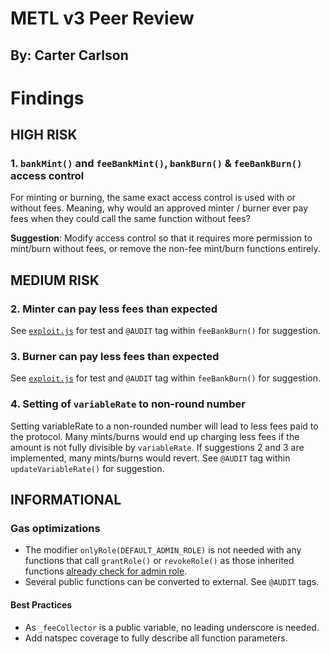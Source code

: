 # METL v3 Peer Review
## By: Carter Carlson

# Findings
## HIGH RISK
### 1. `bankMint()` and `feeBankMint()`, `bankBurn()` & `feeBankBurn()` access control
For minting or burning, the same exact access control is used with or without fees.  Meaning, why would an approved minter / burner ever pay fees when they could call the same function without fees?

**Suggestion**: Modify access control so that it requires more permission to mint/burn without fees, or remove the non-fee mint/burn functions entirely.

## MEDIUM RISK
### 2. Minter can pay less fees than expected
See [`exploit.js`](test/exploit.js) for test and `@AUDIT` tag within `feeBankBurn()` for suggestion.

### 3. Burner can pay less fees than expected
See [`exploit.js`](test/exploit.js) for test and `@AUDIT` tag within `feeBankBurn()` for suggestion.

### 4. Setting of `variableRate` to non-round number
Setting variableRate to a non-rounded number will lead to less fees paid to the protocol. Many mints/burns would end up charging less fees if the amount is not fully divisible by `variableRate`. If suggestions 2 and 3 are implemented, many mints/burns would revert.  See `@AUDIT` tag within `updateVariableRate()` for suggestion. 


## INFORMATIONAL
### Gas optimizations
* The modifier `onlyRole(DEFAULT_ADMIN_ROLE)` is not needed with any functions that call `grantRole()` or `revokeRole()` as those inherited functions [already check for admin role](https://github.com/OpenZeppelin/openzeppelin-contracts-upgradeable/blob/3ec5746e4e50c6a3359dd685300d7cce90b4afb9/contracts/access/AccessControlUpgradeable.sol#L148).
*  Several public functions can be converted to external.  See `@AUDIT` tags.


#### Best Practices
*  As `_feeCollector` is a public variable, no leading underscore is needed.
* Add natspec coverage to fully describe all function parameters.  